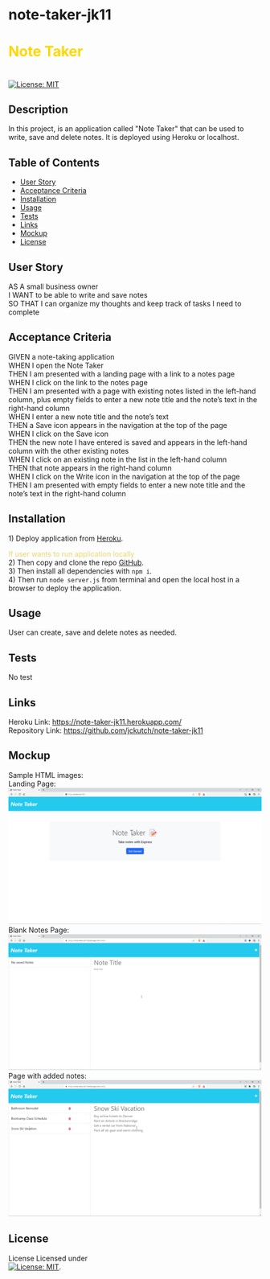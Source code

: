# note-taker-jk11
# <font color="gold">Note Taker</font>
# 
 
 [![License: MIT](https://img.shields.io/badge/License-MIT-yellow.svg)](https://mit-license.org/)

## Description
In this project, is an application called "Note Taker" that can be used to write, save and delete notes.  It is deployed using Heroku or localhost.


## Table of Contents

  * [User Story](#userstory)
  * [Acceptance Criteria](#acceptance)
  * [Installation](#installation)
  * [Usage](#usage)
  * [Tests](#tests)
  * [Links](#links)
  * [Mockup](#mockup)
  * [License](#license)


## User Story
  <a name="userstory"></a>
AS A small business owner<br />
I WANT to be able to write and save notes<br />
SO THAT I can organize my thoughts and keep track of tasks I need to complete<br />


## Acceptance Criteria
  <a name="acceptance"></a>
GIVEN a note-taking application<br />
WHEN I open the Note Taker<br />
THEN I am presented with a landing page with a link to a notes page<br />
WHEN I click on the link to the notes page<br />
THEN I am presented with a page with existing notes listed in the left-hand column, plus empty fields to enter a new note title and the note’s text in the right-hand column<br />
WHEN I enter a new note title and the note’s text<br />
THEN a Save icon appears in the navigation at the top of the page<br />
WHEN I click on the Save icon<br />
THEN the new note I have entered is saved and appears in the left-hand column with the other existing notes<br />
WHEN I click on an existing note in the list in the left-hand column<br />
THEN that note appears in the right-hand column<br />
WHEN I click on the Write icon in the navigation at the top of the page<br />
THEN I am presented with empty fields to enter a new note title and the note’s text in the right-hand column<br />


## Installation 
  <a name="installation"></a>
    1) Deploy application from [Heroku](https://note-taker-jk11.herokuapp.com/). <br />

<font color="#e9d66b">If user wants to run application locally</font><br />
    2) Then copy and clone the repo [GitHub](https://github.com/jckutch/note-taker-jk11). <br />
    3) Then install all dependencies with `npm i`. <br />
    4) Then run `node server.js` from terminal and open the local host in a browser to deploy the application.<br />


## Usage
  <a name="usage"></a>
User can create, save and delete notes as needed.


## Tests
  <a name="tests"></a>
No test


## Links
  <a name="links"></a>
Heroku Link: https://note-taker-jk11.herokuapp.com/<br />
Repository Link:  https://github.com/jckutch/note-taker-jk11


## Mockup
  <a name="mockup"></a>

Sample HTML images:<br />
Landing Page:<br />
![landing-image](./Assets/landing_note-taker-jk11.png)<br />
Blank Notes Page:<br />
![noNote-image](./Assets/noNote_note-taker-jk11.png)<br />
Page with added notes:
![notes-image](./Assets/notes_note-taker-jk11.png)<br />


## License 
  <a name="license"></a> License
Licensed under <br /> [![License: MIT](https://img.shields.io/badge/License-MIT-yellow.svg)](https://mit-license.org/).
